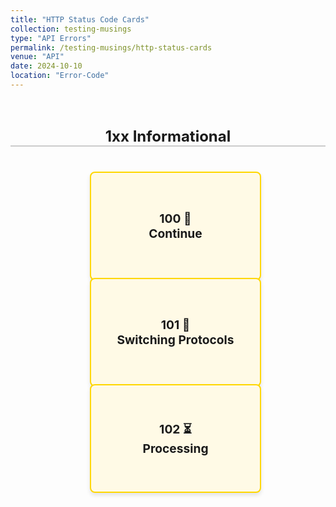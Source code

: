 ```yaml
---
title: "HTTP Status Code Cards"
collection: testing-musings
type: "API Errors"
permalink: /testing-musings/http-status-cards
venue: "API"
date: 2024-10-10
location: "Error-Code"
---
```


<style>
  .card-container {
    display: flex;
    flex-wrap: wrap;
    justify-content: center;
    gap: 20px;
    margin: 40px auto;
    max-width: 1200px;
  }

  .section-title {
    font-size: 1.5rem;
    font-weight: bold;
    border-bottom: 2px solid #ccc;
    margin: 60px auto 20px;
    text-align: center;
    width: 100%;
  }

  .flip-card {
    background-color: transparent;
    width: 250px;
    height: 150px;
    perspective: 1000px;
  }

  .flip-card-inner {
    position: relative;
    width: 100%;
    height: 100%;
    transition: transform 0.6s;
    transform-style: preserve-3d;
  }

  .flip-card:hover .flip-card-inner {
    transform: rotateY(180deg);
  }

  .flip-card-front, .flip-card-back {
    position: absolute;
    width: 100%;
    height: 100%;
    -webkit-backface-visibility: hidden;
    backface-visibility: hidden;
    border: 2px solid;
    border-radius: 8px;
    display: flex;
    align-items: center;
    justify-content: center;
    padding: 10px;
    text-align: center;
    box-shadow: 0 4px 6px rgba(0, 0, 0, 0.1);
  }

  .flip-card-front {
    font-size: 1.2rem;
    font-weight: bold;
  }

  .flip-card-back {
    transform: rotateY(180deg);
    font-size: 0.95rem;
  }

  .yellow { border-color: #FFD700; background: #FFFAE6; }
  .green { border-color: #4CAF50; background: #E8F5E9; }
  .purple { border-color: #9C27B0; background: #F3E5F5; }
  .orange { border-color: #FF9800; background: #FFF3E0; }
  .red { border-color: #F44336; background: #FFEBEE; }
</style>

<div class="section-title">1xx Informational</div>
<div class="card-container">
  <div class="flip-card">
    <div class="flip-card-inner">
      <div class="flip-card-front yellow">100 💬<br>Continue</div>
      <div class="flip-card-back yellow">The server has received the request headers and the client should proceed to send the request body.</div>
    </div>
  </div>
  <div class="flip-card">
    <div class="flip-card-inner">
      <div class="flip-card-front yellow">101 🔄<br>Switching Protocols</div>
      <div class="flip-card-back yellow">The requester has asked the server to switch protocols and the server has agreed to do so.</div>
    </div>
  </div>
  <div class="flip-card">
    <div class="flip-card-inner">
      <div class="flip-card-front yellow">102 ⏳<br>Processing</div>
      <div class="flip-card-back yellow">WebDAV request received and being processed, but no response is available yet.</div>
    </div>
  </div>
</div>

<!-- Remaining 2xx, 3xx, 4xx, 5xx series cards to be appended here in same structure -->
